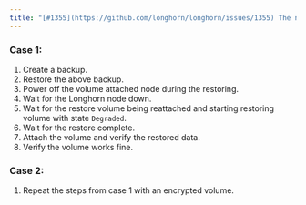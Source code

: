 ```yaml
---
title: "[#1355](https://github.com/longhorn/longhorn/issues/1355) The node the restore volume attached to is down"
---
```


### Case 1:
1. Create a backup.
2. Restore the above backup.
3. Power off the volume attached node during the restoring.
4. Wait for the Longhorn node down.
5. Wait for the restore volume being reattached and starting restoring volume with state `Degraded`.
6. Wait for the restore complete.
7. Attach the volume and verify the restored data.
8. Verify the volume works fine.

### Case 2:
1. Repeat the steps from case 1 with an encrypted volume.

